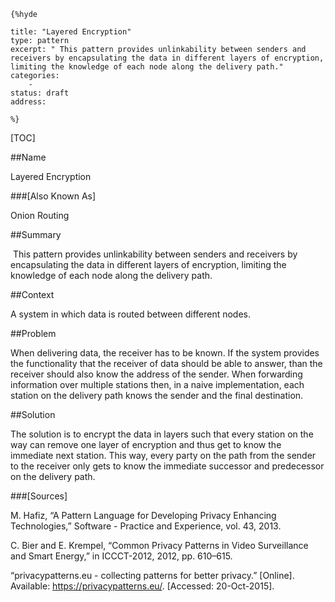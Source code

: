     {%hyde

    title: "Layered Encryption"
    type: pattern
    excerpt: " This pattern provides unlinkability between senders and receivers by encapsulating the data in different layers of encryption, limiting the knowledge of each node along the delivery path."
    categories:
        - 
    status: draft
    address:

    %}

[TOC]


##Name
<!--Primary name the pattern is known by.-->

Layered Encryption

###[Also Known As]
<!-- All other names the pattern is known by.-->

Onion Routing

##Summary
<!-- One short paragraph summarising the pattern.-->

 This pattern provides unlinkability between senders and receivers by encapsulating the data in different layers of encryption, limiting the knowledge of each node along the delivery path.

##Context
<!-- The situations in which the pattern may apply.-->

A system in which data is routed between different nodes.

##Problem
<!-- The problem a pattern addresses, including a list of forces describing why a problem might be difficult to solve.-->

When delivering data, the receiver has to be known. If the system provides the functionality that the receiver of data should be able to answer, than the receiver should also know the address of the sender. When forwarding information over multiple stations then, in a naive implementation, each station on the delivery path knows the sender and the final destination.

##Solution
<!-- A concise description of how the pattern addresses the problem.-->

The solution is to encrypt the data in layers such that every station on the way can remove one layer of encryption and thus get to know the immediate next station. This way, every party on the path from the sender to the receiver only gets to know the immediate successor and predecessor on the delivery path.

<!--###[Structure]-->
<!--A detailed specification of the structural aspects of the pattern. A class diagram if applicable.-->



<!--###[Implementation]-->
<!--Guidelines for implementing the pattern; code fragments; suggested PETS; policy fragments.-->



<!--##Consequences-->
<!--The advantages (benefits) and disadvantages (liabilities) of applying the pattern.-->



<!--###[Constraints]-->
<!-- limitations as a consequence of applying the pattern.-->



<!--##Examples-->
<!--Motivational example to see how the pattern is applied.-->



<!--###[Known Uses]-->
<!-- Pointers to various applications of the pattern.-->



<!--##See Also-->
<!-- Any pointers to relevant information, not contained in the subfields below.-->



<!--###[Related Patterns]-->
<!-- Supporting and conflicting patterns-->



###[Sources]
<!-- References to the original source of the pattern.-->

M. Hafiz, “A Pattern Language for Developing Privacy Enhancing Technologies,” Software - Practice and Experience, vol. 43, 2013.

C. Bier and E. Krempel, “Common Privacy Patterns in Video Surveillance and Smart Energy,” in ICCCT-2012, 2012, pp. 610–615.

“privacypatterns.eu - collecting patterns for better privacy.” [Online]. Available: https://privacypatterns.eu/. [Accessed: 20-Oct-2015].

<!--##General Comments-->
<!-- Separate discussion on the pattern.-->



<!--##Categories-->
<!-- Placeholder for future agreed upon categories as per collaboration's evaluation.-->

<!--##Tags-->
<!-- User definable descriptors for additional correlation.-->




